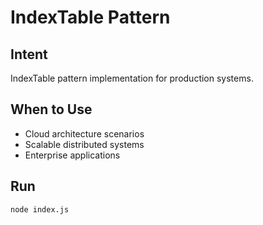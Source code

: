 # IndexTable Pattern

## Intent
IndexTable pattern implementation for production systems.

## When to Use
- Cloud architecture scenarios
- Scalable distributed systems
- Enterprise applications

## Run
```bash
node index.js
```
